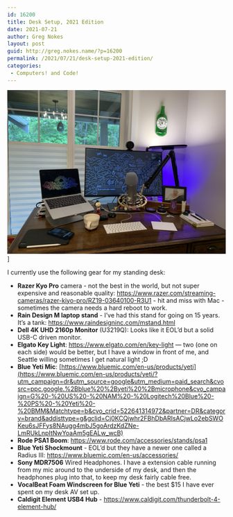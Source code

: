 ```yaml
---
id: 16200
title: Desk Setup, 2021 Edition
date: 2021-07-21
author: Greg Nokes
layout: post
guid: http://greg.nokes.name/?p=16200
permalink: /2021/07/21/desk-setup-2021-edition/
categories:
 - Computers! and Code!
---
```


![Desk](../wp-content/uploads/2021/07/IMG_0105.jpeg)]

I currently use the following gear for my standing desk:

* **Razer Kyo Pro** camera - not the best in the world, but not super expensive and reasonable quality: https://www.razer.com/streaming-cameras/razer-kiyo-pro/RZ19-03640100-R3U1 - hit and miss with Mac - sometimes the camera needs a hard reboot to work.
* **Rain Design M laptop stand** - I’ve had this stand for going on 15 years. It’s a tank: https://www.raindesigninc.com/mstand.html
* **Dell 4K UHD 2160p Monitor** (U3219Q):  Looks like it EOL’d but a solid USB-C driven monitor.
* **Elgato Key Light**: https://www.elgato.com/en/key-light — two (one on each side) would be better, but I have a window in front of me, and Seattle willing sometimes I get natural light ;D
* **Blue Yeti Mic**: [https://www.bluemic.com/en-us/products/yeti](https://www.bluemic.com/en-us/products/yeti/?utm_campaign=dr&utm_source=google&utm_medium=paid_search&cvosrc=ppc.google.%2Bblue%20%2Byeti%20%2Bmicrophone&cvo_campaign=G%20-%20US%20-%20NAM%20-%20Logitech%20Blue%20-%20PS%20-%20Yeti%20-%20BMM&Matchtype=b&cvo_crid=522641314972&partner=DR&category=brand&addisttype=g&gclid=Cj0KCQjwhr2FBhDbARIsACjwLo2ebSWOKeu6sJFFys8NAugg4mbJ5goArdzKdZNe-LmRUkLnpItNwYoaAm5gEALw_wcB)
* **Rode PSA1 Boom**: https://www.rode.com/accessories/stands/psa1
* **Blue Yeti Shockmount** - EOL’d but they have a newer one called a Radius III: https://www.bluemic.com/en-us/accessories/ 
* **Sony MDR7506** Wired Headphones. I have a extension cable running from my mic around to the underside of my desk, and then the headphones plug into that, to keep my desk fairly cable free.
* **VocalBeat Foam Windscreen for Blue Yeti** - the best $15 I have ever spent on my desk AV set up.
* **Caldigit Element USB4 Hub** - https://www.caldigit.com/thunderbolt-4-element-hub/


